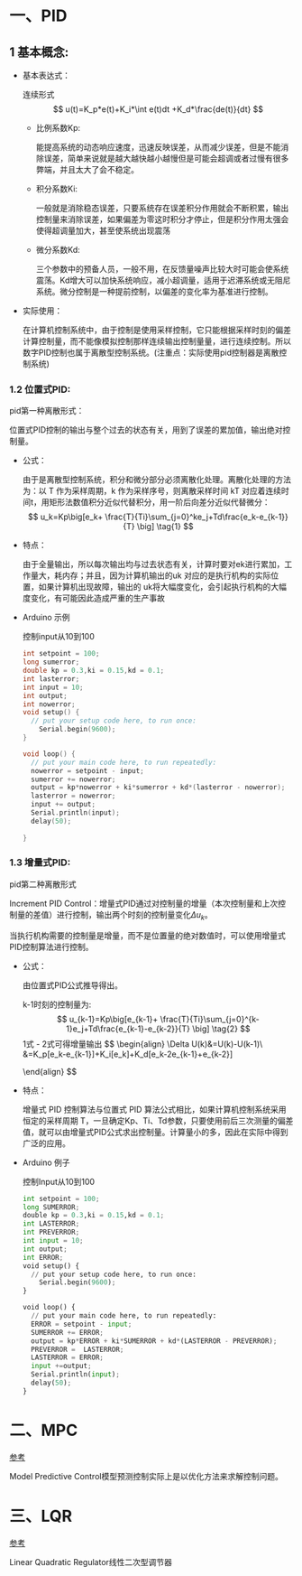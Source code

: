 # 一、PID 

## 1 基本概念:

- 基本表达式：

  连续形式
  $$
  u(t)=K_p*e(t)+K_i*\int e(t)dt +K_d*\frac{de(t)}{dt}
  $$

  - 比例系数Kp:

    能提高系统的动态响应速度，迅速反映误差，从而减少误差，但是不能消除误差，简单来说就是越大越快越小越慢但是可能会超调或者过慢有很多弊端，并且太大了会不稳定。

  - 积分系数Ki:

    一般就是消除稳态误差，只要系统存在误差积分作用就会不断积累，输出控制量来消除误差，如果偏差为零这时积分才停止，但是积分作用太强会使得超调量加大，甚至使系统出现震荡

  - 微分系数Kd:

    三个参数中的预备人员，一般不用，在反馈量噪声比较大时可能会使系统震荡。Kd增大可以加快系统响应，减小超调量，适用于迟滞系统或无阻尼系统。微分控制是一种提前控制，以偏差的变化率为基准进行控制。

- 实际使用：

  在计算机控制系统中，由于控制是使用采样控制，它只能根据采样时刻的偏差计算控制量，而不能像模拟控制那样连续输出控制量量，进行连续控制。所以数字PID控制也属于离散型控制系统。(注重点：实际使用pid控制器是离散控制系统)

### 1.2 位置式PID:

pid第一种离散形式：

位置式PID控制的输出与整个过去的状态有关，用到了误差的累加值，输出绝对控制量。

- 公式：

  由于是离散型控制系统，积分和微分部分必须离散化处理。离散化处理的方法为：以 T 作为采样周期，k 作为采样序号，则离散采样时间 kT 对应着连续时间t，用矩形法数值积分近似代替积分，用一阶后向差分近似代替微分：
  $$
  u_k=Kp\big[e_k+ \frac{T}{Ti}\sum_{j=0}^ke_j+Td\frac{e_k-e_{k-1}}{T} \big] \tag{1}
  $$

- 特点：

  由于全量输出，所以每次输出均与过去状态有关，计算时要对ek进行累加，工作量大，耗内存；并且，因为计算机输出的uk 对应的是执行机构的实际位置，如果计算机出现故障，输出的 uk将大幅度变化，会引起执行机构的大幅度变化，有可能因此造成严重的生产事故

- Arduino 示例

  控制input从10到100

  ```c
  int setpoint = 100;
  long sumerror;
  double kp = 0.3,ki = 0.15,kd = 0.1;
  int lasterror;
  int input = 10;
  int output;
  int nowerror;
  void setup() {
    // put your setup code here, to run once:
      Serial.begin(9600);
  }
  
  void loop() {
    // put your main code here, to run repeatedly:
    nowerror = setpoint - input;
    sumerror += nowerror; 
    output = kp*nowerror + ki*sumerror + kd*(lasterror - nowerror);
    lasterror = nowerror;
    input += output;
    Serial.println(input);
    delay(50); 
   
  }
  ```

### 1.3 增量式PID:

pid第二种离散形式

Increment PID Control：增量式PID通过对控制量的增量（本次控制量和上次控制量的差值）进行控制，输出两个时刻的控制量变化$\Delta u_k$。

当执行机构需要的控制量是增量，而不是位置量的绝对数值时，可以使用增量式PID控制算法进行控制。

- 公式：

  由位置式PID公式推导得出。

  k-1时刻的控制量为:
  $$
  u_{k-1}=Kp\big[e_{k-1}+ \frac{T}{Ti}\sum_{j=0}^{k-1}e_j+Td\frac{e_{k-1}-e_{k-2}}{T} \big] \tag{2}
  $$
  1式 - 2式可得增量输出
  $$
  \begin{align}
  \Delta U(k)&=U(k)-U(k-1)\\
  		&=K_p[e_k-e_{k-1}]+K_i[e_k]+K_d[e_k-2e_{k-1}+e_{k-2}]
  
  \end{align}
  $$

- 特点：

  增量式 PID 控制算法与位置式 PID 算法公式相比，如果计算机控制系统采用恒定的采样周期 T，一旦确定Kp、Ti、Td参数，只要使用前后三次测量的偏差值，就可以由增量式PID公式求出控制量。计算量小的多，因此在实际中得到广泛的应用。

- Arduino 例子

  控制Input从10到100

  ```python
  int setpoint = 100;
  long SUMERROR;
  double kp = 0.3,ki = 0.15,kd = 0.1;
  int LASTERROR;
  int PREVERROR;
  int input = 10;
  int output;
  int ERROR;
  void setup() {
    // put your setup code here, to run once:
      Serial.begin(9600);
  }
  
  void loop() {
    // put your main code here, to run repeatedly:
    ERROR = setpoint - input;
    SUMERROR += ERROR;
    output = kp*ERROR + ki*SUMERROR + kd*(LASTERROR - PREVERROR);
    PREVERROR =  LASTERROR;
    LASTERROR = ERROR;
    input +=output;
    Serial.println(input);
    delay(50);  
  }
  ```

  

# 二、MPC

[参考](https://zhuanlan.zhihu.com/p/99409532)

Model Predictive Control模型预测控制实际上是以优化方法来求解控制问题。

# 三、LQR

[参考](https://zhuanlan.zhihu.com/p/139145957)

Linear Quadratic Regulator线性二次型调节器